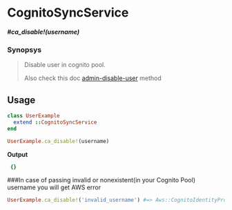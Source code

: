 # CognitoSyncService

__*#ca_disable!(username)*__

### Synopsys

> Disable user in cognito pool.
>
> Also check this doc [admin-disable-user](https://docs.aws.amazon.com/cli/latest/reference/cognito-idp/admin-disable-user.html) method

## Usage

```ruby
class UserExample
  extend ::CognitoSyncService
end

UserExample.ca_disable!(username)
```

__Output__

```ruby
 {}
```
###In case of passing invalid or nonexistent(in your Cognito Pool) username you will get AWS error
```ruby
UserExample.ca_disable!('invalid_username') #=> Aws::CognitoIdentityProvider::Errors::UserNotFoundException: User not found.
```
